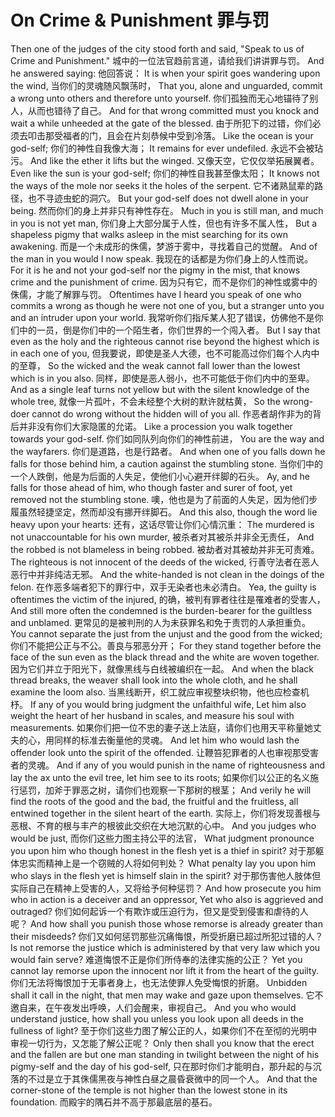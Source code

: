 # On Crime & Punishment 罪与罚

Then one of the judges of the city stood forth and said, "Speak to us of Crime and Punishment."
城中的一位法官趋前言道，请给我们讲讲罪与罚。
And he answered saying:
他回答说：
It is when your spirit goes wandering upon the wind,
当你们的灵魂随风飘荡时，
That you, alone and unguarded, commit a wrong unto others and therefore unto yourself.
你们孤独而无心地锚待了别人，从而也错待了自己。
And for that wrong committed must you knock and wait a while unheeded at the gate of the blessed.
由于所犯下的过错，你们必须去叩击那受福者的门，且会在片刻恭候中受到冷落。
Like the ocean is your god-self;
你们的神性自我像大海；
It remains for ever undefiled.
永远不会被玷污。
And like the ether it lifts but the winged.
又像天空，它仅仅举拓展翼者。
Even like the sun is your god-self;
你们的神性自我甚至像太阳；
It knows not the ways of the mole nor seeks it the holes of the serpent.
它不诸熟鼠辈的路径，也不寻迹虫蛇的洞穴。
But your god-self does not dwell alone in your being.
然而你们的身上并非只有神性存在。
Much in you is still man, and much in you is not yet man,
你们身上大部分属于人性，但也有许多不属人性，
But a shapeless pigmy that walks asleep in the mist searching for its own awakening.
而是一个未成形的侏儒，梦游于雾中，寻找着自己的觉醒。
And of the man in you would I now speak.
我现在的话都是为你们身上的人性而说。
For it is he and not your god-self nor the pigmy in the mist, that knows crime and the punishment of crime.
因为只有它，而不是你们的神性或雾中的侏儒，才能了解罪与罚。
Oftentimes have I heard you speak of one who commits a wrong as though he were not one of you, but a stranger unto you and an intruder upon your world.
我常听你们指斥某人犯了错误，仿佛他不是你们中的一员，倒是你们中的一个陌生者，你们世界的一个闯入者。
But I say that even as the holy and the righteous cannot rise beyond the highest which is in each one of you,
但我要说，即使是圣人大德，也不可能高过你们每个人内中的至尊，
So the wicked and the weak cannot fall lower than the lowest which is in you also.
同样，即使是恶人弱小，也不可能低于你们内中的至卑。
And as a single leaf turns not yellow but with the silent knowledge of the whole tree,
就像一片孤叶，不会未经整个大树的默许就枯黄，
So the wrong-doer cannot do wrong without the hidden will of you all.
作恶者胡作非为的背后并非没有你们大家隐匿的允诺。
Like a procession you walk together towards your god-self.
你们如同队列向你们的神性前进，
You are the way and the wayfarers.
你们是道路，也是行路者。
And when one of you falls down he falls for those behind him, a caution against the stumbling stone.
当你们中的一个人跌倒，他是为后面的人失足，使他们小心避开绊脚的石头。
Ay, and he falls for those ahead of him, who though faster and surer of foot, yet removed not the stumbling stone.
噢，他也是为了前面的人失足，因为他们步履虽然轻捷坚定，然而却没有挪开绊脚石。
And this also, though the word lie heavy upon your hearts:
还有，这话尽管让你们心情沉重：
The murdered is not unaccountable for his own murder,
被杀者对其被杀并非全无责任，
And the robbed is not blameless in being robbed.
被劫者对其被劫并非无可责难。
The righteous is not innocent of the deeds of the wicked,
行善守法者在恶人恶行中并非纯洁无邪。
And the white-handed is not clean in the doings of the felon.
在作恶多端者犯下的罪行中，双手无染者也未必清白。
Yea, the guilty is oftentimes the victim of the injured,
的确，被判有罪者往往是罹难者的受害人，
And still more often the condemned is the burden-bearer for the guiltless and unblamed.
更常见的是被判刑的人为未获罪名和免于责罚的人承担重负。
You cannot separate the just from the unjust and the good from the wicked;
你们不能把公正与不公。善良与邪恶分开；
For they stand together before the face of the sun even as the black thread and the white are woven together.
因为它们并立于阳光下，就像黑线与白线被编织在一起。
And when the black thread breaks, the weaver shall look into the whole cloth, and he shall examine the loom also.
当黑线断开，织工就应审视整块织物，他也应检查机杼。
If any of you would bring judgment the unfaithful wife, Let him also weight the heart of her husband in scales, and measure his soul with measurements.
如果你们把一位不忠的妻子送上法庭，请你们也用天平称量她丈夫的心，用同样的标准去衡量他的灵魂。
And let him who would lash the offender look unto the spirit of the offended.
让鞭笞犯罪者的人也审视那受害者的灵魂。
And if any of you would punish in the name of righteousness and lay the ax unto the evil tree, let him see to its roots;
如果你们以公正的名义施行惩罚，加斧于罪恶之树，请你们也观察一下那树的根茎；
And verily he will find the roots of the good and the bad, the fruitful and the fruitless, all entwined together in the silent heart of the earth.
实际上，你们将发现善根与恶根、不育的根与丰产的根彼此交织在大地沉默的心中。
And you judges who would be just,
而你们这些力图主持公平的法官，
What judgment pronounce you upon him who though honest in the flesh yet is a thief in spirit?
对于那躯体忠实而精神上是一个窃贼的人将如何判处？
What penalty lay you upon him who slays in the flesh yet is himself slain in the spirit?
对于那伤害他人肢体但实际自己在精神上受害的人，又将给予何种惩罚？
And how prosecute you him who in action is a deceiver and an oppressor, Yet who also is aggrieved and outraged?
你们如何起诉一个有欺诈或压迫行为，但又是受到侵害和虐待的人呢？
And how shall you punish those whose remorse is already greater than their misdeeds?
你们又如何惩罚那些沉痛悔恨，所受折磨已超过所犯过错的人？
Is not remorse the justice which is administered by that very law which you would fain serve?
难道悔恨不正是你们所侍奉的法律实施的公正？
Yet you cannot lay remorse upon the innocent nor lift it from the heart of the guilty.
你们无法将悔恨加于无事者身上，也无法使罪人免受悔恨的折磨。
Unbidden shall it call in the night, that men may wake and gaze upon themselves.
它不邀自来，在午夜发出呼唤，人们会醒来，审视自己。
And you who would understand justice, how shall you unless you look upon all deeds in the fullness of light?
至于你们这些力图了解公正的人，如果你们不在至彻的光明中审视一切行为，又怎能了解公正呢？
Only then shall you know that the erect and the fallen are but one man standing in twilight between the night of his pigmy-self and the day of his god-self,
只在那时你们才能明白，那升起的与沉落的不过是立于其侏儒黑夜与神性白昼之晨昏衰微中的同一个人。
And that the corner-stone of the temple is not higher than the lowest stone in its foundation.
而殿宇的隅石并不高于那最底层的基石。